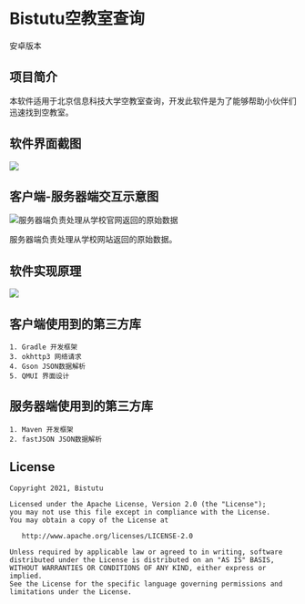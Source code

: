 Bistutu空教室查询
===================

安卓版本

## 项目简介

本软件适用于北京信息科技大学空教室查询，开发此软件是为了能够帮助小伙伴们迅速找到空教室。

## 软件界面截图 
![](https://i.loli.net/2021/10/23/KQya2HZPYOD3N1E.jpg)

## 客户端-服务器端交互示意图 

![服务器端负责处理从学校官网返回的原始数据](https://i.loli.net/2021/10/29/lj2PRMdGkXv4ixD.png)

服务器端负责处理从学校网站返回的原始数据。

## 软件实现原理  

![](https://i.loli.net/2021/10/29/FfK5bIWgsAm7NBt.png)

## 客户端使用到的第三方库

```
1. Gradle 开发框架
3. okhttp3 网络请求
4. Gson JSON数据解析
5. QMUI 界面设计
```

## 服务器端使用到的第三方库

```
1. Maven 开发框架
2. fastJSON JSON数据解析
```

## License

```
Copyright 2021, Bistutu

Licensed under the Apache License, Version 2.0 (the "License");
you may not use this file except in compliance with the License.
You may obtain a copy of the License at

   http://www.apache.org/licenses/LICENSE-2.0

Unless required by applicable law or agreed to in writing, software
distributed under the License is distributed on an "AS IS" BASIS,
WITHOUT WARRANTIES OR CONDITIONS OF ANY KIND, either express or implied.
See the License for the specific language governing permissions and
limitations under the License.
```

